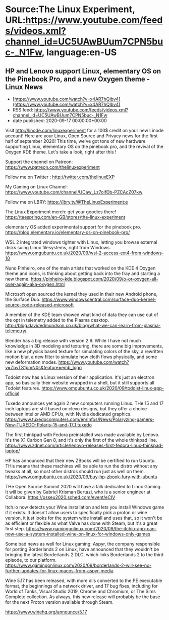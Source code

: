 # Source:The Linux Experiment, URL:https://www.youtube.com/feeds/videos.xml?channel_id=UC5UAwBUum7CPN5buc-_N1Fw, language:en-US

## HP and Lenovo support Linux, elementary OS on the Pinebook Pro, and a new Oxygen theme - Linux News
 - [https://www.youtube.com/watch?v=x4AR7hQlbv4](https://www.youtube.com/watch?v=x4AR7hQlbv4)
 - RSS feed: https://www.youtube.com/feeds/videos.xml?channel_id=UC5UAwBUum7CPN5buc-_N1Fw
 - date published: 2020-09-17 00:00:00+00:00

Visit http://linode.com/linuxexperiment for a 100$ credit on your new Linode account!
Here are your Linux, Open Source and Privacy news for the first half of september 2020! This time, we've got tons of new hardware supporting Linux, elementary OS on the pinebook pro, and the revival of the Oxygen KDE theme. Let's take a look, right after this !

Support the channel on Patreon: 
https://www.patreon.com/thelinuxexperiment

Follow me on Twitter : http://twitter.com/thelinuxEXP

My Gaming on Linux Channel: https://www.youtube.com/channel/UCaw_Lz7oifDb-PZCAcZ07kw

Follow me on LBRY: https://lbry.tv/@TheLinuxExperiment:e

The Linux Experiment merch: get your goodies there! https://teespring.com/en-GB/stores/the-linux-experiment

elementary OS added experimental support for the pinebook pro. https://blog.elementary.io/elementary-os-on-pinebook-pro/

WSL 2 integrated windows tighter with Linux, letting you browse external disks suing Linux filesystems, right from Windows.
https://www.omgubuntu.co.uk/2020/09/wsl-2-access-ext4-from-windows-10

Nuno Pinheiro, one of the main artists that worked on the KDE 4 Oxygen theme and icons, is thinking about getting back into the fray and starting a new theme. 
https://pinheiro-kde.blogspot.com/2020/09/o-or-oxygen-all-over-again-aka-oxygen.html

Microsoft open sourced the kernel they used in their new Android phone, the Surface Duo. 
https://www.windowscentral.com/surface-duo-kernel-source-code-released-microsoft

A member of the KDE team showed what kind of data they can use out of the opt in telemetry added to the Plasma desktop. http://blog.davidedmundson.co.uk/blog/what-we-can-learn-from-plasma-telemetry/

Blender has a big release with version 2.9. While I have not much knowledge in 3D modeling and texturing, there are some big improvements, like a new physics based texture for simulating colors of the sky, a rewritten motion blur, a new filter to simulate how cloth flows physically, and some new deformation modes.
https://www.youtube.com/watch?v=ZbvTS1pmN0s&feature=emb_logo

Todoist now has a Linux version of their application. It's just an electron app, so basically their website wrapped in a shell, but it still supports all Todoist features.
https://www.omgubuntu.co.uk/2020/09/todoist-linux-app-official

Tuxedo announces yet again 2 new computers running Linux. THe 15 and 17 inch laptops are still based on clevo designs, but they offer a choice between intel or AMD CPUs, with Nvidia dedicated graphics. https://www.tuxedocomputers.com/en/Infos/News/Polaryzing-gamers-New-TUXEDO-Polaris-15-and-17_1.tuxedo

The first thinkpad with Fedora preinstalled was made available by Lenovo. It's the X1 Carbon Gen 8, and it's only the first of the whole thinkpad line. https://www.zdnet.com/article/lenovo-releases-first-fedora-linux-thinkpad-laptop/

HP has announced that their new ZBooks will be certified to run Ubuntu. THis means that these machines will be able to run the distro without any tweaks at all, so most other distros should run just as well on them.
https://www.omgubuntu.co.uk/2020/09/buy-hp-zbook-fury-with-ubuntu

THe Open Source Summit 2020 will have a talk dedicated to Linux Gaming. It will be given by Gabriel Krisman Bertazi, who is a senior engineer at Collabora. 
https://osseu2020.sched.com/event/eCIV

Itch.io now detects your Wine installation and lets you install Windows game if it exists. It doesn't allow users to specifically pick a proton or wine version, it just looks for the system wide install and uses that, so it won't be as efficient or flexible as what Valve has done with Steam, but it's a great first step. 
https://www.gamingonlinux.com/2020/09/the-itchio-app-can-now-use-a-system-installed-wine-on-linux-for-windows-only-games

Some bad news as well for Linux gaming: Aspyr, the company responsible for porting Borderlands 2 on Linux, have announced that they wouldn't be bringing the latest Borderlands 2 DLC, which links Borderlands 2 to the third episode, to our platform. https://www.gamingonlinux.com/2020/09/borderlands-2-will-see-no-further-updates-for-linux-macos-from-aspyr-media


Wine 5.17 has been released, with more dlls converted to the PE executable format, the beginnings of a network driver, and 17 bug fixes, including for World of Tanks, Visual Studio 2019, Chrome and Chromium, or The Sims Complete collection.
As always, this new release will probably be the base for the next Proton version available through Steam.

https://www.winehq.org/announce/5.17

